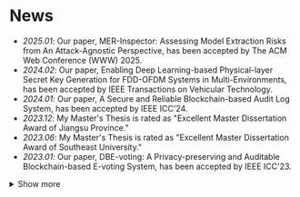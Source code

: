 # News
- *2025.01*: Our paper, MER-Inspector: Assessing Model Extraction Risks from An Attack-Agnostic Perspective, has been accepted by The ACM Web Conference (WWW) 2025.
- *2024.02*: Our paper, Enabling Deep Learning-based Physical-layer Secret Key Generation for FDD-OFDM Systems in Multi-Environments, has been accepted by IEEE Transactions on Vehicular Technology.
- *2024.01*: Our paper, A Secure and Reliable Blockchain-based Audit Log System, has been accepted by IEEE ICC'24.
- *2023.12*: My Master's Thesis is rated as "Excellent Master Dissertation Award of Jiangsu Province."
- *2023.06*: My Master's Thesis is rated as "Excellent Master Dissertation Award of Southeast University."
- *2023.01*: Our paper, DBE-voting: A Privacy-preserving and Auditable Blockchain-based E-voting System, has been accepted by IEEE ICC'23.
<details>
<summary>Show more</summary>
<ul>
  <li><em>2021.09</em>: Our paper, Deep Learning-based Physical-Layer Secret Key Generation for FDD Systems, has been accepted by IEEE Internet of Things Journal.</li>
  <li><em>2021.07</em>: Our paper, Secret Key Generation for FDD Systems Based on Complex-Valued Neural Network, has been accepted by IEEE VTC-2021FALL.</li>
  <li><em>2021.01</em>: Our paper, Secret Key Generation Scheme Based on Generative Adversarial Networks in FDD Systems, has been accepted by IEEE INFOCOM WKSHPS.</li>
</ul>
</details>

